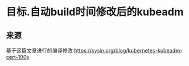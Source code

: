 # 目标.自动build时间修改后的kubeadm
## 来源
 基于这篇文章进行的编译修改
 https://sysin.org/blog/kubernetes-kubeadm-cert-100y
